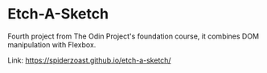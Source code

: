 # Etch-A-Sketch
Fourth project from The Odin Project's foundation course, it combines DOM manipulation with Flexbox.

Link: https://spiderzoast.github.io/etch-a-sketch/